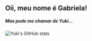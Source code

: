 ## Oii, meu nome é Gabriela! 
##### Mas pode me chamar de Yuki... 

![Yuki's GitHub stats](https://github-readme-stats.vercel.app/api?username=anuraghazra&show_icons=true&theme=aura_dark)
